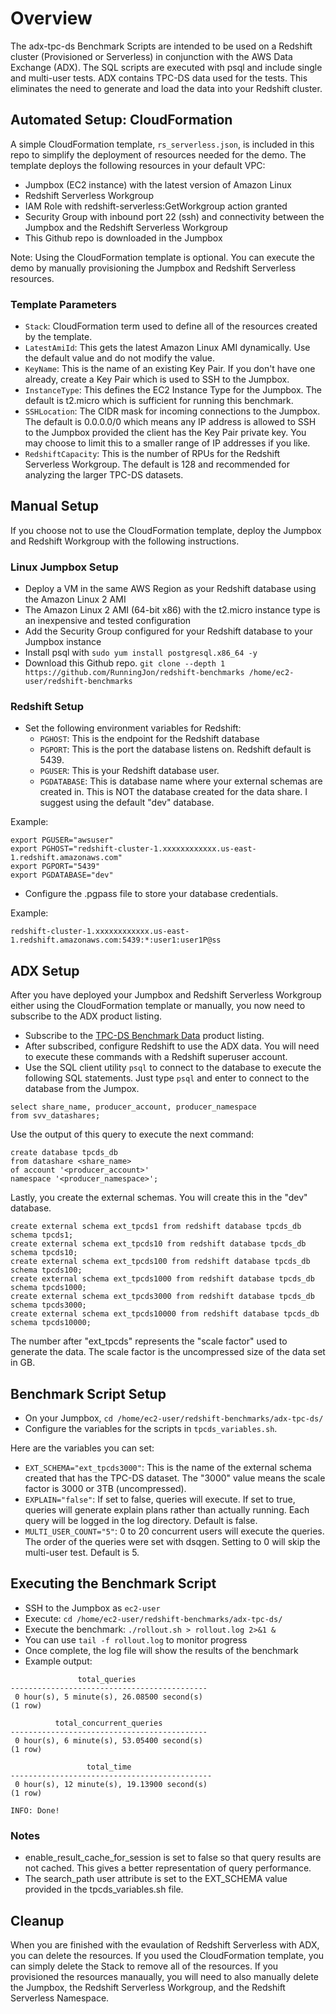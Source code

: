 # Overview
The adx-tpc-ds Benchmark Scripts are intended to be used on a Redshift cluster (Provisioned or Serverless) in conjunction with the AWS Data Exchange (ADX). The SQL scripts are executed with psql and include single and multi-user tests. ADX contains TPC-DS data used for the tests. This eliminates the need to generate and load the data into your Redshift cluster.

## Automated Setup: CloudFormation
A simple CloudFormation template, `rs_serverless.json`, is included in this repo to simplify the deployment of resources needed for the demo. The template deploys the following resources in your default VPC:
- Jumpbox (EC2 instance) with the latest version of Amazon Linux
- Redshift Serverless Workgroup
- IAM Role with redshift-serverless:GetWorkgroup action granted
- Security Group with inbound port 22 (ssh) and connectivity between the Jumpbox and the Redshift Serverless Workgroup
- This Github repo is downloaded in the Jumpbox

Note: Using the CloudFormation template is optional. You can execute the demo by manually provisioning the Jumpbox and Redshift Serverless resources.

### Template Parameters
- `Stack`: CloudFormation term used to define all of the resources created by the template.
- `LatestAmiId`: This gets the latest Amazon Linux AMI dynamically. Use the default value and do not modify the value.
- `KeyName`: This is the name of an existing Key Pair. If you don't have one already, create a Key Pair which is used to SSH to the Jumpbox.
- `InstanceType`: This defines the EC2 Instance Type for the Jumpbox. The default is t2.micro which is sufficient for running this benchmark.
- `SSHLocation`: The CIDR mask for incoming connections to the Jumpbox. The default is 0.0.0.0/0 which means any IP address is allowed to SSH to the Jumpbox provided the client has the Key Pair private key. You may choose to limit this to a smaller range of IP addresses if you like.
- `RedshiftCapacity`: This is the number of RPUs for the Redshift Serverless Workgroup. The default is 128 and recommended for analyzing the larger TPC-DS datasets.

## Manual Setup
If you choose not to use the CloudFormation template, deploy the Jumpbox and Redshift Workgroup with the following instructions.

### Linux Jumpbox Setup
- Deploy a VM in the same AWS Region as your Redshift database using the Amazon Linux 2 AMI 
- The Amazon Linux 2 AMI (64-bit x86) with the t2.micro instance type is an inexpensive and tested configuration
- Add the Security Group configured for your Redshift database to your Jumpbox instance
- Install psql with `sudo yum install postgresql.x86_64 -y`
- Download this Github repo. `git clone --depth 1 https://github.com/RunningJon/redshift-benchmarks /home/ec2-user/redshift-benchmarks`

### Redshift Setup
- Set the following environment variables for Redshift:
  - `PGHOST`: This is the endpoint for the Redshift database
  - `PGPORT`: This is the port the database listens on. Redshift default is 5439.
  - `PGUSER`: This is your Redshift database user.
  - `PGDATABASE`: This is database name where your external schemas are created in. This is NOT the database created for the data share. I suggest using the default "dev" database.

Example:
```
export PGUSER="awsuser"
export PGHOST="redshift-cluster-1.xxxxxxxxxxxx.us-east-1.redshift.amazonaws.com"
export PGPORT="5439"
export PGDATABASE="dev"
```
- Configure the .pgpass file to store your database credentials.

Example:
```
redshift-cluster-1.xxxxxxxxxxxx.us-east-1.redshift.amazonaws.com:5439:*:user1:user1P@ss
```

## ADX Setup
After you have deployed your Jumpbox and Redshift Serverless Workgroup either using the CloudFormation template or manually, you now need to subscribe to the ADX product listing.
- Subscribe to the [TPC-DS Benchmark Data](https://aws.amazon.com/marketplace/pp/prodview-iopazp7irqk6s) product listing.
- After subscribed, configure Redshift to use the ADX data. You will need to execute these commands with a Redshift superuser account.
- Use the SQL client utility `psql` to connect to the database to execute the following SQL statements. Just type `psql` and enter to connect to the database from the Jumpox.
```
select share_name, producer_account, producer_namespace 
from svv_datashares;
```
Use the output of this query to execute the next command:
```
create database tpcds_db 
from datashare <share_name> 
of account '<producer_account>' 
namespace '<producer_namespace>';
```
Lastly, you create the external schemas. You will create this in the "dev" database.
```
create external schema ext_tpcds1 from redshift database tpcds_db schema tpcds1;
create external schema ext_tpcds10 from redshift database tpcds_db schema tpcds10;
create external schema ext_tpcds100 from redshift database tpcds_db schema tpcds100;
create external schema ext_tpcds1000 from redshift database tpcds_db schema tpcds1000;
create external schema ext_tpcds3000 from redshift database tpcds_db schema tpcds3000;
create external schema ext_tpcds10000 from redshift database tpcds_db schema tpcds10000;
```
The number after "ext_tpcds" represents the "scale factor" used to generate the data. The scale factor is the uncompressed size of the data set in GB.

## Benchmark Script Setup
- On your Jumpbox, `cd /home/ec2-user/redshift-benchmarks/adx-tpc-ds/`
- Configure the variables for the scripts in `tpcds_variables.sh`.

Here are the variables you can set:
- `EXT_SCHEMA="ext_tpcds3000"`: This is the name of the external schema created that has the TPC-DS dataset. The "3000" value means the scale factor is 3000 or 3TB (uncompressed).
- `EXPLAIN="false"`: If set to false, queries will execute. If set to true, queries will generate explain plans rather than actually running. Each query will be logged in the log directory. Default is false.
- `MULTI_USER_COUNT="5"`: 0 to 20 concurrent users will execute the queries. The order of the queries were set with dsqgen. Setting to 0 will skip the multi-user test. Default is 5.

## Executing the Benchmark Script
- SSH to the Jumpbox as `ec2-user`
- Execute: `cd /home/ec2-user/redshift-benchmarks/adx-tpc-ds/`
- Execute the benchmark: `./rollout.sh > rollout.log 2>&1 &`
- You can use `tail -f rollout.log` to monitor progress
- Once complete, the log file will show the results of the benchmark
- Example output:
```
               total_queries                
--------------------------------------------
 0 hour(s), 5 minute(s), 26.08500 second(s)
(1 row)

          total_concurrent_queries          
--------------------------------------------
 0 hour(s), 6 minute(s), 53.05400 second(s)
(1 row)

                 total_time                  
---------------------------------------------
 0 hour(s), 12 minute(s), 19.13900 second(s)
(1 row)

INFO: Done!
```

### Notes
- enable_result_cache_for_session is set to false so that query results are not cached. This gives a better representation of query performance.
- The search_path user attribute is set to the EXT_SCHEMA value provided in the tpcds_variables.sh file.

## Cleanup
When you are finished with the evaulation of Redshift Serverless with ADX, you can delete the resources. If you used the CloudFormation template, you can simply delete the Stack to remove all of the resources. If you provisioned the resources manaually, you will need to also manually delete the Jumpbox, the Redshift Serverless Workgroup, and the Redshift Serverless Namespace.
